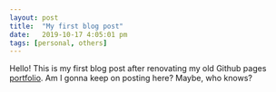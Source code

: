 ```yaml
---
layout: post
title:  "My first blog post"
date:   2019-10-17 4:05:01 pm
tags: [personal, others]
---
```


Hello! This is my first blog post after renovating my old Github pages [portfolio](https://github.com/harryadel/harryadel.github.io). Am I gonna keep on posting here? Maybe, who knows? 